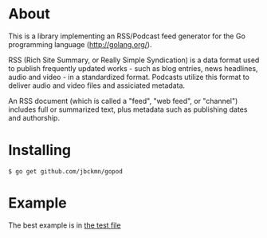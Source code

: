 About
=====

This is a library implementing an RSS/Podcast feed generator for the Go programming
language (http://golang.org/).

RSS (Rich Site Summary, or Really Simple Syndication) is a data format used to
publish frequently updated works - such as blog entries, news headlines, audio
and video - in a standardized format. Podcasts utilize this format to deliver audio and video files and assiciated metadata.

An RSS document (which is called a "feed", "web feed", or "channel") includes
full or summarized text, plus metadata such as publishing dates and authorship.


Installing
==========

    $ go get github.com/jbckmn/gopod
	
Example
=======

The best example is in [the test file](https://github.com/jbckmn/gopod/blob/master/gopod_test.go)







